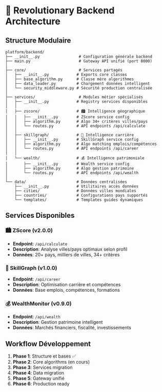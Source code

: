 # 🎯 Revolutionary Backend Architecture

## Structure Modulaire

```
platform/backend/
├── __init__.py                 # Configuration générale backend
├── main.py                     # Gateway API unifié (port 8000)
│
├── core/                       # Services partagés
│   ├── __init__.py            # Exports core classes
│   ├── base_algorithm.py      # Classe mère algorithmes
│   ├── data_loader.py         # Chargement données intelligent
│   └── security_middleware.py # Sécurité production centralisée
│
├── services/                   # Modules métier spécialisés
│   ├── __init__.py            # Registry services disponibles
│   │
│   ├── zscore/                # 🏙️ Intelligence géographique
│   │   ├── __init__.py        # ZScore service config
│   │   ├── algorithm.py       # Algo 34+ critères villes/pays
│   │   └── routes.py          # API endpoints /api/calculate
│   │
│   ├── skillgraph/            # 💼 Intelligence carrière
│   │   ├── __init__.py        # SkillGraph service config
│   │   ├── algorithm.py       # Algo matching emplois/compétences
│   │   └── routes.py          # API endpoints /api/career
│   │
│   └── wealth/                # 💰 Intelligence patrimoniale
│       ├── __init__.py        # Wealth service config
│       ├── algorithm.py       # Algo gestion patrimoine
│       └── routes.py          # API endpoints /api/wealth
│
└── data/                      # Données centralisées
    ├── __init__.py            # Utilitaires accès données
    ├── cities/                # Données villes mondiales
    ├── countries/             # Configurations pays supportés
    └── templates/             # Templates guides dynamiques
```

## Services Disponibles

### 🏙️ ZScore (v2.0.0)

- **Endpoint**: `/api/calculate`
- **Description**: Analyse villes/pays optimaux selon profil
- **Données**: 20+ pays, milliers de villes, 34+ critères

### 💼 SkillGraph (v1.0.0)

- **Endpoint**: `/api/career`
- **Description**: Optimisation carrière et compétences
- **Données**: Base emplois, compétences, formations

### 💰 WealthMonitor (v0.9.0)

- **Endpoint**: `/api/wealth`
- **Description**: Gestion patrimoine intelligent
- **Données**: Marchés financiers, fiscalité, investissements

## Workflow Développement

1. **Phase 1**: Structure et bases ✅
2. **Phase 2**: Core algorithms (en cours)
3. **Phase 3**: Services migration
4. **Phase 4**: Data migration
5. **Phase 5**: Gateway unifié
6. **Phase 6**: Production ready
